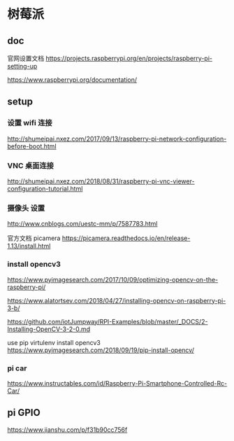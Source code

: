 # 树莓派

## doc
官网设置文档
https://projects.raspberrypi.org/en/projects/raspberry-pi-setting-up

https://www.raspberrypi.org/documentation/

## setup
### 设置 wifi 连接
http://shumeipai.nxez.com/2017/09/13/raspberry-pi-network-configuration-before-boot.html

### VNC 桌面连接
http://shumeipai.nxez.com/2018/08/31/raspberry-pi-vnc-viewer-configuration-tutorial.html


### 摄像头 设置
http://www.cnblogs.com/uestc-mm/p/7587783.html

官方文档 picamera
https://picamera.readthedocs.io/en/release-1.13/install.html


### install opencv3

https://www.pyimagesearch.com/2017/10/09/optimizing-opencv-on-the-raspberry-pi/

https://www.alatortsev.com/2018/04/27/installing-opencv-on-raspberry-pi-3-b/

https://github.com/iotJumpway/RPI-Examples/blob/master/_DOCS/2-Installing-OpenCV-3-2-0.md

use pip virtulenv install opencv3
https://www.pyimagesearch.com/2018/09/19/pip-install-opencv/


### pi car

https://www.instructables.com/id/Raspberry-Pi-Smartphone-Controlled-Rc-Car/


## pi GPIO

https://www.jianshu.com/p/f31b90cc756f
